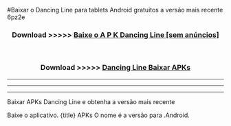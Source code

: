 #Baixar o Dancing Line   para tablets Android gratuitos a versão mais recente 6pz2e


<div align="center">
<h3>Download >>>>> <a href="https://pt-web.web.app/?pt= Dancing Line ">Baixe o A P K Dancing Line  [sem anúncios]</a></h3><br>

<h3>Download >>>>> <a href="https://pt-web.web.app/?pt= Dancing Line ">Dancing Line  Baixar APKs</a></h3>
</div>

----------------------------------------------------------

----------------------------------------------------------

----------------------------------------------------------

Baixar APKs Dancing Line  e obtenha a versão mais recente

Baixe o aplicativo. {title} APKs O nome é a versão para .Android.


